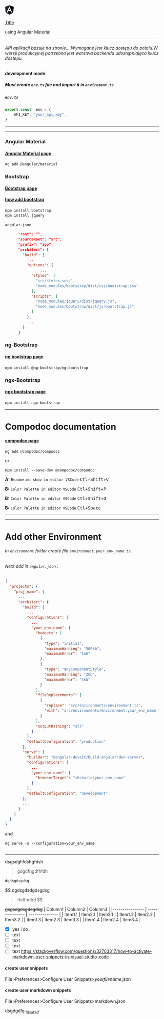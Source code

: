 ![Alt text](src/favicon.ico)

[Title](src/app/app.component.ts)

<p>using Angular Material</p>


----------
###### API aplikacji bazuje na stronie....Wymagane jest klucz dostępu do potalu.W wersji produkcyjnej potrzebna jest warstwa backendu udostępniająca klucz dostepu. 
#### development mode
##### Must create `env.ts` file and import it in `enviroment.ts`
##### `env.ts`
```typescript
export const  env = {
    API_KEY: "your_api_key",
}
```
----------
----------
### Angular Material
#### [Angular Material page](https://getbootstrap.com/)
```shell
ng add @angular/material
```
### Bootstrap
#### [Bootstrap page](https://getbootstrap.com/)
#### [how add bootstrap](https://efficientcoder.net/add-bootstrap-angular-14/)
```shell
npm install bootstrap
npm install jquery
```

`angular.json`

```json
      "root": "",
      "sourceRoot": "src",
      "prefix": "app",
      "architect": {
        "build": {
          ...
          "options": { 
                ...
            "styles": [
              "src/styles.scss",
              "node_modules/bootstrap/dist/css/bootstrap.css"
            ],
            "scripts": [
              "node_modules/jquery/dist/jquery.js",
              "node_modules/bootstrap/dist/js/bootstrap.js"
            ]
          },
          ...
        }
      }
```
### ng-Bootstrap
#### [ng bootstrap page](https://ng-bootstrap.github.io/#/home)
```shell
npm install @ng-bootstrap/ng-bootstrap
```
### ngx-Bootstrap
#### [ngx bootstrap page](https://valor-software.com/ngx-bootstrap/#/)
```shell
npm install ngx-bootstrap
```
----------
# Compodoc documentation
#### [compodoc page](https://compodoc.app)

```shell
ng add @compodoc/compodoc
```
or
```shell
npm install --save-dev @compodoc/compodoc
```

**A:** `Readme.md show in editor VSCode`
<kbd>Ctl</kbd>+<kbd>Shift</kbd>+<kbd>V</kbd>

**B:** `Color Palette in editor VSCode`
<kbd>Ctl</kbd>+<kbd>Shift</kbd>+<kbd>P</kbd>

**B:** `Color Palette in editor VSCode`
<kbd>Ctl</kbd>+<kbd>Shift</kbd>+<kbd>O</kbd>

**B:** `Color Palette in editor VSCode`
<kbd>Ctl</kbd>+<kbd>Space</kbd>

----------
----------

# Add other Environment
###### In `environment` folder create file `environment.`*`your_env_name`*`.ts`.
###### Next add in `angular.json` :

```json
{
  "projects": {
    "proj_name": {
      ...
      "architect": {
        "build": {
          ...
          "configurations": {
            ...
            "your_env_name": {
              "budgets": [
                {
                  "type": "initial",
                  "maximumWarning": "500kb",
                  "maximumError": "1mb"
                },
                {
                  "type": "anyComponentStyle",
                  "maximumWarning": "2kb",
                  "maximumError": "4kb"
                }
              ],
              "fileReplacements": [
                {
                  "replace": "src/environments/environment.ts",
                  "with": "src/environments/environment.your_env_name.ts"
                }
              ],
              "outputHashing": "all"
            }
          },
          "defaultConfiguration": "production"
        },
        "serve": {
          "builder": "@angular-devkit/build-angular:dev-server",
          "configurations": {
            ...
            "your_env_name": {
              "browserTarget": "sN:build:your_env_name"
            }
          },
          "defaultConfiguration": "development"
        },
        ...
      }
    }
  }
}
```

and

```console
ng serve -o --configuration=your_env_name
```

----------
----------
dsgsdghfdshgfdsh
> gdgdfhgdfhfdh
```javascript
dgdsgdsgdsg
```
$$
dgdsgdsdgdsgdsg
> fhdfhdhd
$$



~~gsgsdgdsgdsgdsg~~
| Column1    | Column2    | Column3    |
|---------------- | --------------- | --------------- |
| Item1.1    | Item2.1    | Item3.1    |
| Item1.2    | Item2.2    | Item3.2    |
| Item1.3   | Item2.3   | Item3.3   |
| Item1.4   | Item2.4   | Item3.4   |

- [x] yes i do
- [ ] text
- [ ] text
- [ ] text
- [ ] text
https://stackoverflow.com/questions/32703317/how-to-activate-markdown-user-snippets-in-visual-studio-code

#### create user snippets
File>Preferences>Configure User Snippets>$`your file name`$.json

#### create user markdown snippets
File>Preferences>Configure User Snippets>markdown.json

dsgdgdfg <sub>fdsafasf</sub>



